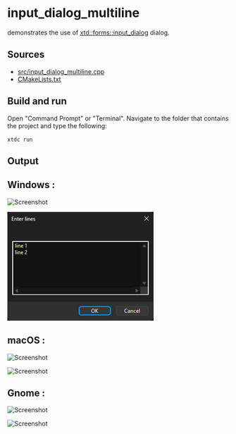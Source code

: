 # input_dialog_multiline

demonstrates the use of [xtd::forms::input_dialog](https://gammasoft71.github.io/xtd/reference_guides/latest/classxtd_1_1forms_1_1input__dialog.html) dialog.

## Sources

* [src/input_dialog_multiline.cpp](src/input_dialog_multiline.cpp)
* [CMakeLists.txt](CMakeLists.txt)

## Build and run

Open "Command Prompt" or "Terminal". Navigate to the folder that contains the project and type the following:

```shell
xtdc run
```

## Output

## Windows :

![Screenshot](../../../../docs/pictures/examples/input_dialog_multiline_w.png)

![Screenshot](../../../../docs/pictures/examples/input_dialog_multiline_wd.png)

## macOS :

![Screenshot](../../../../docs/pictures/examples/input_dialog_multiline_m.png)

![Screenshot](../../../../docs/pictures/examples/input_dialog_multiline_md.png)

## Gnome :

![Screenshot](../../../../docs/pictures/examples/input_dialog_multiline_g.png)

![Screenshot](../../../../docs/pictures/examples/input_dialog_multiline_gd.png)
